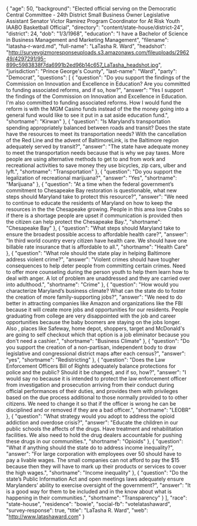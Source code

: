 {
  "age": 50,
  "background": "Elected official serving on the Democratic Central Committee - 24th District Small Business Owner Legislative Assistant Senator Victor Ramirez Program Coordinator for At Risk Youth IAABO Basketball Official",
  "directory": "content/state-house/district-24",
  "district": 24,
  "dob": "1/3/1968",
  "education": "I have a Bachelor of Science in Business Management and Marketing Management",
  "filename": "latasha-r-ward.md",
  "full-name": "LaTasha R. Ward",
  "headshot": "http://surveygizmoresponseuploads.s3.amazonaws.com/fileuploads/296249/4297291/95-899c5983838f7da6991b2ed96b14c657_LaTasha_headshot.jpg",
  "jurisdiction": "Prince George's County",
  "last-name": "Ward",
  "party": "Democrat",
  "questions": [
    {
      "question": "Do you support the findings of the Commission on Innovation and Excellence in Education? Are you committed to funding associated reforms, and if so, how?",
      "answer": "Yes I support the findings of the Commission on Innovation and Excellence in Education. I'm also committed to funding associated reforms. How I would fund the reform is with the MGM Casino funds instead of the the money going into a general fund would like to see it put in a sat aside education fund.",
      "shortname": "Kirwan"
    },
    {
      "question": "Is Maryland’s transportation spending appropriately balanced between roads and transit? Does the state have the resources to meet its transportation needs? With the cancellation of the Red Line and the advent of BaltimoreLink, is the Baltimore region adequately served by transit?",
      "answer": "The state have adequate money to meet the transportation needs because that is why we pay taxes. More people are using alternative methods to get to and from work and recreational activities to save money they use bicycles, zip cars, ulber and  lyft.",
      "shortname": "Transportation"
    },
    {
      "question": "Do you support the legalization of recreational marijuana?",
      "answer": "Yes",
      "shortname": "Marijuana"
    },
    {
      "question": "At a time when the federal government’s commitment to Chesapeake Bay restoration is questionable, what new steps should Maryland take to protect this resource?",
      "answer": "We need to continue to educate the residents of Maryland on how to keep the resources in the the Chesapeake growing. People in this area love Crabs so if there is a shortage people are upset if communication is provided then the citizen can help protect the Chesapeake Bay.",
      "shortname": "Chesapeake Bay"
    },
    {
      "question": "What steps should Maryland take to ensure the broadest possible access to affordable health care?",
      "answer": "In third world country every citizen have health care. We should have one billable rate insurance that is affordable to all.",
      "shortname": "Health Care"
    },
    {
      "question": "What role should the state play in helping Baltimore address violent crime?",
      "answer": "Violent crimes should have tougher consequences to help deter people from committing certain crimes. Need to offer more counseling during the person youth to help them learn how to deal with anger. A lot of problem are unaddressed and they are carried over into adulthood.",
      "shortname": "Crime"
    },
    {
      "question": "How would you characterize Maryland’s business climate? What can the state do to foster the creation of more family-supporting jobs?",
      "answer": "We need to do better in attracting companies like Amazon and organizations like the  FBI because it will create more jobs and opportunities for our residents. People graduating from college are very disappointed with the job and career opportunities because the baby boomers are staying on the jobs longer. Also , places like Safeway, home depot, shoppers, target and McDonald's are going to self checkout which that option is a  job eliminator because you don't need a cashier.",
      "shortname": "Business Climate"
    },
    {
      "question": "Do you support the creation of a non-partisan, independent body to draw legislative and congressional district maps after each census?",
      "answer": "yes",
      "shortname": "Redistricting"
    },
    {
      "question": "Does the Law Enforcement Officers Bill of Rights adequately balance protections for police and the public? Should it be changed, and if so, how?",
      "answer": "I would say no because it is intended to protect the law enforcement officer from investigation and prosecution arriving from their conduct during official performances of their duties, and provides them with privileges based on the due process additional to those normally provided to to other citizens. We need to change it so that if the officer is wrong he can  be disciplined and or removed if they are a bad officer.",
      "shortname": "LEOBR"
    },
    {
      "question": "What strategy would you adopt to address the opioid addiction and overdose crisis?",
      "answer": "Educate the children in our public schools the affects of the drugs. Have treatment and rehabilitation facilities. We also need to hold the drug dealers accountable for pushing these drugs in our communities.",
      "shortname": "Opioids"
    },
    {
      "question": "What if anything should the state do to address income inequality?",
      "answer": "For large corporation with employees over 50 should have to pay a livable wages. The small companies can not afford to pay the $15  because then they will have to mark up their products or services to cover the high wages.",
      "shortname": "Income inequality"
    },
    {
      "question": "Do the state’s Public Information Act and open meetings laws adequately ensure Marylanders’ ability to exercise oversight of the government?",
      "answer": "It is a good way for them to be included and in the know about what is happening in their communities.",
      "shortname": "Transparency"
    }
  ],
  "race": "state-house",
  "residence": "bowie",
  "social-fb": "votelatashaward",
  "survey-response": true,
  "title": "LaTasha R. Ward",
  "web": "http://www.latashaward.com"
}
